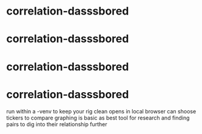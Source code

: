 # correlation-dasssbored
# correlation-dasssbored
# correlation-dasssbored
# correlation-dasssbored

run within a -venv to keep your rig clean
opens in local browser
can shoose tickers to compare
graphing is basic as best
tool for research and finding pairs to dig into their relationship further

